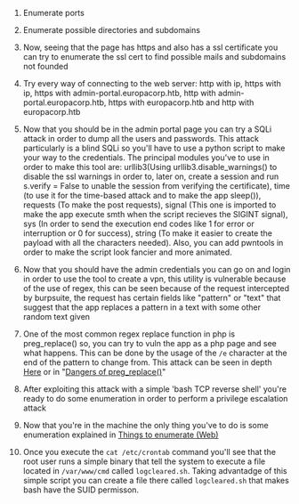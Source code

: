 1. Enumerate ports

2. Enumerate possible directories and subdomains

3. Now, seeing that the page has https and also has a ssl certificate you can try to enumerate the ssl cert to find possible mails and subdomains not founded

4. Try every way of connecting to the web server: http with ip, https with ip, https with admin-portal.europacorp.htb, http with admin-portal.europacorp.htb, https with europacorp.htb and http with europacorp.htb

5. Now that you should be in the admin portal page you can try a SQLi attack in order to dump all the users and passwords. This attack particularly is a blind SQLi so you'll have to use a python script to make your way to the credentials. The principal modules you've to use in order to make this tool are: urllib3(Using urllib3.disable_warnings() to disable the ssl warnings in order to, later on, create a session and run s.verify = False to unable the session from verifying the certificate), time (to use it for the time-based attack and to make the app sleep()), requests (To make the post requests), signal (This one is imported to make the app execute smth when the script recieves the SIGINT signal), sys (In order to send the execution end codes like 1 for error or interruption or 0 for success), string (To make it easier to create the payload with all the characters needed). Also, you can add pwntools in order to make the script look fancier and more animated.

6. Now that you should have the admin credentials you can go on and login in order to use the tool to create a vpn, this utility is vulnerable because of the use of regex, this can be seen because of the request intercepted by burpsuite, the request has certain fields like "pattern" or "text" that suggest that the app replaces a pattern in a text with some other random text given

7. One of the most common regex replace function in php is preg_replace() so, you can try to vuln the app as a php page and see what happens. This can be done by the usage of the `/e` character at the end of the pattern to change from. This attack can be seen in depth [Here](https://bitquark.co.uk/blog/2013/07/23/the_unexpected_dangers_of_preg_replace) or in "[Dangers of preg_replace()](</General Info/Tecnologias Web/Ataques/Dangers of preg_replace().md>)"

8. After exploiting this attack with a simple 'bash TCP reverse shell' you're ready to do some enumeration in order to perform a privilege escalation attack

9. Now that you're in the machine the only thing you've to do is some enumeration explained in [Things to enumerate (Web)](</General Info/Enumeration/Things to enumerate (Machine).md>)

10. Once you execute the `cat /etc/crontab` command you'll see that the root user runs a simple binary that tell the system to execute a file located in `/var/www/cmd` called `logcleared.sh`. Taking advantadge of this simple script you can create a file there called `logcleared.sh` that makes bash have the SUID permisson.